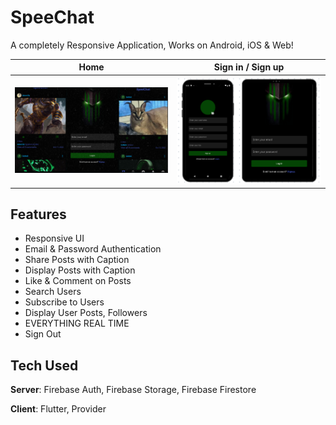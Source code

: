 # SpeeChat

A completely Responsive Application, Works on Android, iOS & Web! 

| Home | Sign in / Sign up |
|--|--|
| ![Home](assets/SPSCR1.png) | ![Sign in / Sign up](assets/SPSCR3.png) |

## Features
- Responsive UI
- Email & Password Authentication
- Share Posts with Caption
- Display Posts with Caption
- Like & Comment on Posts
- Search Users
- Subscribe to Users
- Display User Posts, Followers
- EVERYTHING REAL TIME
- Sign Out

## Tech Used
**Server**: Firebase Auth, Firebase Storage, Firebase Firestore

**Client**: Flutter, Provider

